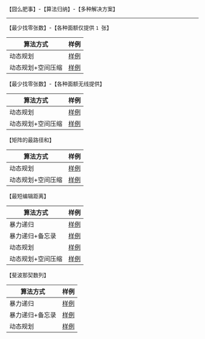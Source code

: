 【囧么肥事】-【算法归纳】-【多种解决方案】

---





【最少找零张数】-【各种面额仅提供 `1 `张】

| 算法方式          | 样例                                                         |
| ----------------- | ------------------------------------------------------------ |
| 动态规划          | [样例](./src/main/java/me/arithmetic/dp/LT_4_MinCoinsUnlimitedByDpArray.java) |
| 动态规划+空间压缩 | [样例](./src/main/java/me/arithmetic/dp/LT_4_MinCoinsLimitedByDpArray.java) |



【最少找零张数】-【各种面额无线提供】

| 算法方式          | 样例                                                         |
| ----------------- | ------------------------------------------------------------ |
| 动态规划          | [样例](./src/main/java/me/arithmetic/dp/LT_4_MinCoinsUnlimitedByDpMatrix.java) |
| 动态规划+空间压缩 | [样例](./src/main/java/me/arithmetic/dp/LT_4_MinCoinsUnlimitedByDpArray.java) |



【矩阵的最路径和】

| 算法方式          | 样例                                                         |
| ----------------- | ------------------------------------------------------------ |
| 动态规划          | [样例](./src/main/java/me/arithmetic/dp/LT_3_MinPathSumByDpMatrix.java) |
| 动态规划+空间压缩 | [样例](./src/main/java/me/arithmetic/dp/LT_3_MinPathSumByDpArray.java) |



【最短编辑距离】

| 算法方式          | 样例                                                         |
| ----------------- | ------------------------------------------------------------ |
| 暴力递归          | [样例](./src/main/java/me/arithmetic/dp/LT_2_MinDistanceRecur.java) |
| 暴力递归+备忘录   | [样例](./src/main/java/me/arithmetic/dp/LT_2_MinDistanceByRecurAndMemory.java) |
| 动态规划          | [样例](./src/main/java/me/arithmetic/dp/LT_2_MinDistanceByDpMatrix.java) |
| 动态规划+空间压缩 | [样例](./src/main/java/me/arithmetic/dp/LT_2_MinDistanceByDpArray.java) |



【斐波那契数列】

| 算法方式        | 样例                                                         |
| --------------- | ------------------------------------------------------------ |
| 暴力递归        | [样例](./src/main/java/me/arithmetic/dp/LT_1_FibRecur.java)  |
| 暴力递归+备忘录 | [样例](./src/main/java/me/arithmetic/dp/LT_1_FibRecurByMemory.java) |
| 动态规划        | [样例](./src/main/java/me/arithmetic/dp/LT_1_FibDp.java)     |

